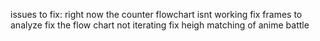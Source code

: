 issues to fix:
right now the counter flowchart isnt working
fix frames to analyze
fix the flow chart not iterating
fix heigh matching of anime battle